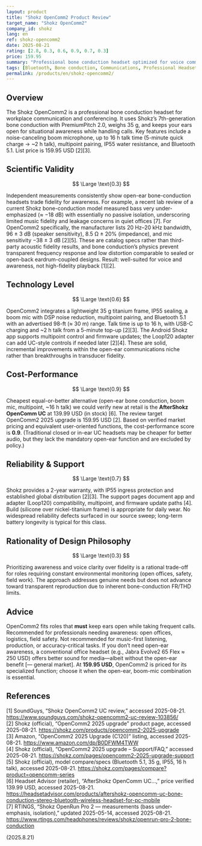 ```yaml
---
layout: product
title: "Shokz OpenComm2 Product Review"
target_name: "Shokz OpenComm2"
company_id: shokz
lang: en
ref: shokz-opencomm2
date: 2025-08-21
rating: [2.8, 0.3, 0.6, 0.9, 0.7, 0.3]
price: 159.95
summary: "Professional bone conduction headset optimized for voice communication with excellent situational awareness but limited audio fidelity"
tags: [Bluetooth, Bone conduction, Communications, Professional Headset, Wireless]
permalink: /products/en/shokz-opencomm2/
---
```

## Overview

The Shokz OpenComm2 is a professional bone conduction headset for workplace communication and conferencing. It uses Shokz’s 7th-generation bone conduction with PremiumPitch 2.0, weighs 35 g, and keeps your ears open for situational awareness while handling calls. Key features include a noise-canceling boom microphone, up to 16 h talk time (5-minute quick charge → ~2 h talk), multipoint pairing, IP55 water resistance, and Bluetooth 5.1. List price is 159.95 USD [2][3].

## Scientific Validity

$$ \Large \text{0.3} $$

Independent measurements consistently show open-ear bone-conduction headsets trade fidelity for awareness. For example, a recent lab review of a current Shokz bone-conduction model measured bass very under-emphasized (≈ −18 dB) with essentially no passive isolation, underscoring limited music fidelity and leakage concerns in quiet offices [7]. For OpenComm2 specifically, the manufacturer lists 20 Hz–20 kHz bandwidth, 96 ± 3 dB (speaker sensitivity), 8.5 Ω ± 20% (impedance), and mic sensitivity −38 ± 3 dB [2][5]. These are catalog specs rather than third-party acoustic fidelity results, and bone conduction’s physics prevent transparent frequency response and low distortion comparable to sealed or open-back eardrum-coupled designs. Result: well-suited for voice and awareness, not high-fidelity playback [1][2].

## Technology Level

$$ \Large \text{0.6} $$

OpenComm2 integrates a lightweight 35 g titanium frame, IP55 sealing, a boom mic with DSP noise reduction, multipoint pairing, and Bluetooth 5.1 with an advertised 98-ft (≈ 30 m) range. Talk time is up to 16 h, with USB-C charging and ~2 h talk from a 5-minute top-up [2][3]. The Android Shokz app supports multipoint control and firmware updates; the Loop120 adapter can add UC-style controls if needed later [2][4]. These are solid, incremental improvements within the open-ear communications niche rather than breakthroughs in transducer fidelity.

## Cost-Performance

$$ \Large \text{0.9} $$

Cheapest equal-or-better alternative (open-ear bone conduction, boom mic, multipoint, ~16 h talk) we could verify new at retail is the **AfterShokz OpenComm UC** at 139.99 USD (in stock) [6]. The review target OpenComm2 2025 upgrade is 159.95 USD [2]. Based on verified market pricing and equivalent user-oriented functions, the cost-performance score is **0.9**. (Traditional closed or in-ear UC headsets may be cheaper for better audio, but they lack the mandatory open-ear function and are excluded by policy.)

## Reliability & Support

$$ \Large \text{0.7} $$

Shokz provides a 2-year warranty, with IP55 ingress protection and established global distribution [2][3]. The support pages document app and adapter (Loop120) compatibility, multipoint, and firmware update paths [4]. Build (silicone over nickel-titanium frame) is appropriate for daily wear. No widespread reliability defects surfaced in our source sweep; long-term battery longevity is typical for this class.

## Rationality of Design Philosophy

$$ \Large \text{0.3} $$

Prioritizing awareness and voice clarity over fidelity is a rational trade-off for roles requiring constant environmental monitoring (open offices, safety, field work). The approach addresses genuine needs but does not advance toward transparent reproduction due to inherent bone-conduction FR/THD limits.

## Advice

OpenComm2 fits roles that **must** keep ears open while taking frequent calls. Recommended for professionals needing awareness: open offices, logistics, field safety. Not recommended for music-first listening, production, or accuracy-critical tasks. If you don’t need open-ear awareness, a conventional office headset (e.g., Jabra Evolve2 65 Flex ≈ 250 USD) offers better sound for media—albeit without the open-ear benefit [— general market]. At **159.95 USD**, OpenComm2 is priced for its specialized function; choose it when the open-ear, boom-mic combination is essential.

## References

[1] SoundGuys, “Shokz OpenComm2 UC review,” accessed 2025-08-21. https://www.soundguys.com/shokz-opencomm2-uc-review-103856/  
[2] Shokz (official), “OpenComm2 2025 upgrade” product page, accessed 2025-08-21. https://shokz.com/products/opencomm2-2025-upgrade  
[3] Amazon, “OpenComm2 2025 Upgrade (C120)” listing, accessed 2025-08-21. https://www.amazon.com/dp/B0DFWM4TWW  
[4] Shokz (official), “OpenComm2 2025 upgrade – Support/FAQ,” accessed 2025-08-21. https://shokz.com/pages/opencomm2-2025-upgrade-support  
[5] Shokz (official), model compare/specs (Bluetooth 5.1, 35 g, IP55, 16 h talk), accessed 2025-08-21. https://shokz.com/pages/compare?product=opencomm-series  
[6] Headset Advisor (retailer), “AfterShokz OpenComm UC…,” price verified 139.99 USD, accessed 2025-08-21. https://headsetadvisor.com/products/aftershokz-opencomm-uc-bone-conduction-stereo-bluetooth-wireless-headset-for-pc-mobile  
[7] RTINGS, “Shokz OpenRun Pro 2 — measurements (bass under-emphasis, isolation),” updated 2025-05-14, accessed 2025-08-21. https://www.rtings.com/headphones/reviews/shokz/openrun-pro-2-bone-conduction

(2025.8.21)

